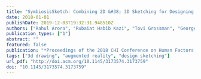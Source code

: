 ```yaml
---
title: "SymbiosisSketch: Combining 2D &#38; 3D Sketching for Designing Detailed 3D Objects in Situ"
date: 2018-01-01
publishDate: 2019-12-03T19:32:31.948510Z
authors: ["Rahul Arora", "Rubaiat Habib Kazi", "Tovi Grossman", "George Fitzmaurice", "Karan Singh"]
publication_types: ["1"]
abstract: ""
featured: false
publication: "*Proceedings of the 2018 CHI Conference on Human Factors in Computing Systems*"
tags: ["3d drawing", "augmented reality", "design sketching"]
url_pdf: "http://doi.acm.org/10.1145/3173574.3173759"
doi: "10.1145/3173574.3173759"
---
```


